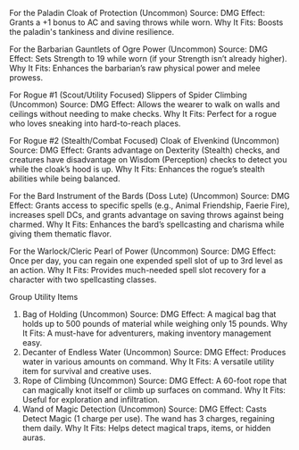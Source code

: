 For the Paladin
Cloak of Protection (Uncommon)
Source: DMG
Effect: Grants a +1 bonus to AC and saving throws while worn.
Why It Fits: Boosts the paladin's tankiness and divine resilience.

For the Barbarian
Gauntlets of Ogre Power (Uncommon)
Source: DMG
Effect: Sets Strength to 19 while worn (if your Strength isn’t already higher).
Why It Fits: Enhances the barbarian’s raw physical power and melee prowess.

For Rogue #1 (Scout/Utility Focused)
Slippers of Spider Climbing (Uncommon)
Source: DMG
Effect: Allows the wearer to walk on walls and ceilings without needing to make checks.
Why It Fits: Perfect for a rogue who loves sneaking into hard-to-reach places.

For Rogue #2 (Stealth/Combat Focused)
Cloak of Elvenkind (Uncommon)
Source: DMG
Effect: Grants advantage on Dexterity (Stealth) checks, and creatures have disadvantage on Wisdom (Perception) checks to detect you while the cloak’s hood is up.
Why It Fits: Enhances the rogue’s stealth abilities while being balanced.

For the Bard
Instrument of the Bards (Doss Lute) (Uncommon)
Source: DMG
Effect: Grants access to specific spells (e.g., Animal Friendship, Faerie Fire), increases spell DCs, and grants advantage on saving throws against being charmed.
Why It Fits: Enhances the bard’s spellcasting and charisma while giving them thematic flavor.

For the Warlock/Cleric
Pearl of Power (Uncommon)
Source: DMG
Effect: Once per day, you can regain one expended spell slot of up to 3rd level as an action.
Why It Fits: Provides much-needed spell slot recovery for a character with two spellcasting classes.


Group Utility Items
1. Bag of Holding (Uncommon)
Source: DMG
Effect: A magical bag that holds up to 500 pounds of material while weighing only 15 pounds.
Why It Fits: A must-have for adventurers, making inventory management easy.
2. Decanter of Endless Water (Uncommon)
Source: DMG
Effect: Produces water in various amounts on command.
Why It Fits: A versatile utility item for survival and creative uses.
3. Rope of Climbing (Uncommon)
Source: DMG
Effect: A 60-foot rope that can magically knot itself or climb up surfaces on command.
Why It Fits: Useful for exploration and infiltration.
4. Wand of Magic Detection (Uncommon)
Source: DMG
Effect: Casts Detect Magic (1 charge per use). The wand has 3 charges, regaining them daily.
Why It Fits: Helps detect magical traps, items, or hidden auras.